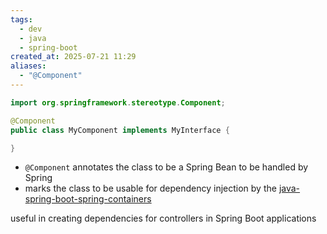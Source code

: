 ```yaml
---
tags:
  - dev
  - java
  - spring-boot
created_at: 2025-07-21 11:29
aliases:
  - "@Component"
---
```

```java
import org.springframework.stereotype.Component;

@Component
public class MyComponent implements MyInterface {

}
```
- `@Component` annotates the class to be a Spring Bean to be handled by Spring
- marks the class to be usable for dependency injection by the [java-spring-boot-spring-containers](java-spring-boot-spring-containers.md)

useful in creating dependencies for controllers in Spring Boot applications